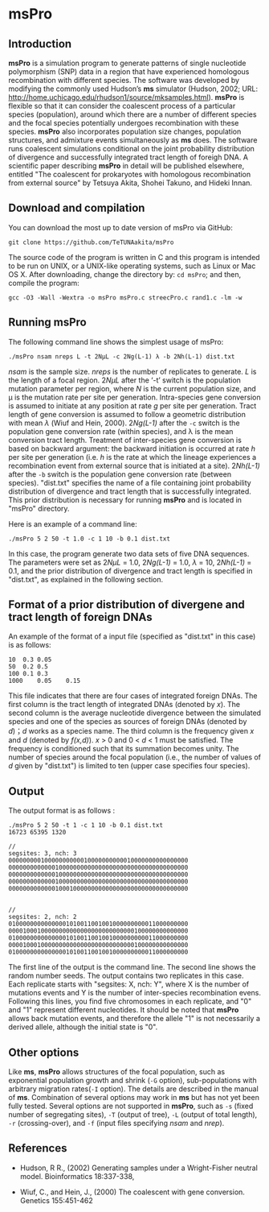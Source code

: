 <!--
ctrl + shift + M: show preview
-->
# msPro

## Introduction
**msPro** is a simulation program to generate patterns of single nucleotide polymorphism (SNP) data in a region that have experienced homologous recombination with different species. The software was developed by modifying the commonly used Hudson’s **ms** simulator (Hudson, 2002; URL: http://home.uchicago.edu/rhudson1/source/mksamples.html). **msPro** is flexible so that it can consider the coalescent process of a particular species (population), around which there are a number of different species and the focal species potentially undergoes recombination with these species. **msPro** also incorporates population size changes, population structures, and admixture events simultaneously as **ms** does. The software runs coalescent simulations conditional on the joint probability distribution of divergence and successfully integrated tract length of foreigh DNA. A scientific paper describing **msPro** in detail will be published elsewhere, entitled "The coalescent for prokaryotes with homologous recombination from external source" by Tetsuya Akita, Shohei Takuno, and Hideki Innan.

## Download and compilation
You can download the most up to date version of msPro via GitHub:
```
git clone https://github.com/TeTUNAakita/msPro
```

The source code of the program is written in C and this program is intended to be run on UNIX, or a UNIX-like operating systems, such as Linux or Mac OS X. After downloading, change the directory by: `cd msPro`; and then, compile the program:
```
gcc -O3 -Wall -Wextra -o msPro msPro.c streecPro.c rand1.c -lm -w
```

## Running msPro
The following command line shows the simplest usage of msPro:
```
./msPro nsam nreps L -t 2NμL -c 2Ng(L-1) λ -b 2Nh(L-1) dist.txt
```
*nsam* is the sample size. *nreps* is the number of replicates to generate. *L* is the length of a focal region. 2*NμL* after the ‘-t’ switch is the population mutation parameter per region, where *N* is the current population size, and μ is the mutation rate per site per generation. Intra-species gene conversion is assumed to initiate at any position at rate *g* per site per generation. Tract length of gene conversion is assumed to follow a geometric distribution with mean *λ* (Wiuf and Hein, 2000). 2*Ng(L-1)* after the `-c` switch is the population gene conversion rate (within species), and λ is the mean conversion tract length. Treatment of inter-species gene conversion is based on backward argument: the backward initiation is occurred at rate *h* per site per generation (i.e. *h* is the rate at which the lineage experiences a recombination event from external source that is initiated at a site). 2*Nh(L-1)* after the `-b` switch is the population gene conversion rate (between species). "dist.txt" specifies the name of a file containing joint probability distribution of divergence and tract length that is successfully integrated. This prior distribution is necessary for running **msPro** and is located in "msPro" directory.

Here is an example of a command line:
```
./msPro 5 2 50 -t 1.0 -c 1 10 -b 0.1 dist.txt
```
In this case, the program generate two data sets of five DNA sequences. The parameters were set as 2*NμL* = 1.0, 2*Ng(L-1)* = 1.0, *λ* = 10, 2*Nh(L-1)* = 0.1, and the prior distribution of divergence and tract length is specified in "dist.txt", as explained in the following section.

## Format of a prior distribution of divergene and tract length of foreign DNAs
An example of the format of a input file (specified as "dist.txt" in this case) is as follows:
```
10	0.3	0.05
50	0.2	0.5
100	0.1	0.3
1000	0.05	0.15
```

This file indicates that there are four cases of integrated foreign DNAs. The first column is the tract length of integrated DNAs (denoted by *x*). The second column is the average nucleotide divergence between the simulated species and one of the species as sources of foreign DNAs (denoted by *d*)；*d* works as a species name. The third column is the frequency given *x* and *d* (denoted by *f(x,d)*). *x* > 0 and 0 < *d* < 1 must be satisfied. The frequency is conditioned such that its summation becomes unity. The number of species around the focal population (i.e., the number of values of *d* given by "dist.txt") is limited to ten (upper case specifies four species).  

## Output

The output format is as follows :

```
./msPro 5 2 50 -t 1 -c 1 10 -b 0.1 dist.txt
16723 65395 1320

//
segsites: 3, nch: 3
00000000010000000000010000000000010000000000000000
00000000000001000000000000000000000000000000000000
00000000000001000000000000000000000000000000000000
00000000000001000000000000000000000000000000000000
00000000000001000100000000000000000000000000000000


//
segsites: 2, nch: 2
01000000000000001010011001001000000000011000000000
00001000100000000000000000000000000100000000000000
01000000000000001010011001001000000000011000000000
00001000100000000000000000000000000100000000000000
01000000000000001010011001001000000000011000000000
```
The first line of the output is the command line.
The second line shows the random number seeds.
The output contains two replicates in this case.
Each replicate starts with "segsites: X, nch: Y", where X is the number of mutations events and Y is the number of inter-species recombination evens. Following this lines, you find five chromosomes in each replicate, and "0" and "1" represent different nucleotides. It should be noted that **msPro** allows back mutation events, and therefore the allele "1" is not necessarily a derived allele, although the initial state is "0".

## Other options
Like **ms**, **msPro** allows structures of the focal population, such as exponential population growth and shrink (`-G` option), sub-populations with arbitrary migration rates(`-I` option). The details are described in the manual of **ms**. Combination of several options may work in **ms** but has not yet been fully tested. Several options are not supported in **msPro**, such as `-s` (fixed number of segregating sites), `-T` (output of tree), `-L` (output of total length), `-r` (crossing-over), and `-f` (input files specifying *nsam* and *nrep*).

## References
- Hudson, R R., (2002) Generating samples under a Wright-Fisher neutral model. Bioinformatics 18:337-338,

- Wiuf, C., and Hein, J., (2000) The coalescent with gene conversion. Genetics 155:451-462 
